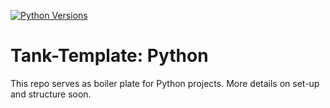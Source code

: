 [![Python Versions](https://github.com/primetimetank21/tank-template/actions/workflows/python-versions.yml/badge.svg)](https://github.com/primetimetank21/tank-template/actions/workflows/python-versions.yml)

# Tank-Template: Python
This repo serves as boiler plate for Python projects. More details on set-up and structure soon.
